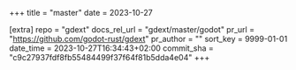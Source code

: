 +++
title = "master"
date = 2023-10-27

[extra]
repo = "gdext"
docs_rel_url = "gdext/master/godot"
pr_url = "https://github.com/godot-rust/gdext"
pr_author = ""
sort_key = 9999-01-01
date_time = 2023-10-27T16:34:43+02:00
commit_sha = "c9c27937fdf8fb55484499f37f64f81b5dda4e04"
+++



